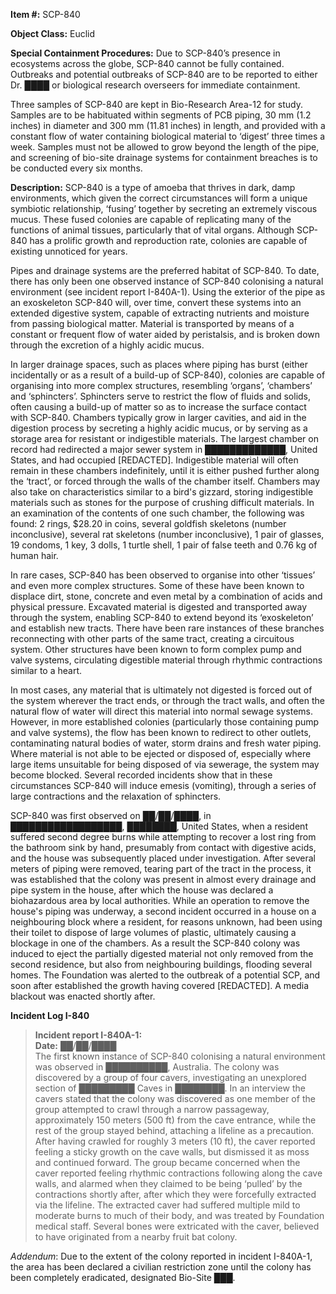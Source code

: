 **Item #:** SCP-840

**Object Class:** Euclid

**Special Containment Procedures:** Due to SCP-840’s presence in ecosystems across the globe, SCP-840 cannot be fully contained. Outbreaks and potential outbreaks of SCP-840 are to be reported to either Dr. ████ or biological research overseers for immediate containment.

Three samples of SCP-840 are kept in Bio-Research Area-12 for study. Samples are to be habituated within segments of PCB piping, 30 mm (1.2 inches) in diameter and 300 mm (11.81 inches) in length, and provided with a constant flow of water containing biological material to ‘digest’ three times a week. Samples must not be allowed to grow beyond the length of the pipe, and screening of bio-site drainage systems for containment breaches is to be conducted every six months.

**Description:** SCP-840 is a type of amoeba that thrives in dark, damp environments, which given the correct circumstances will form a unique symbiotic relationship, ‘fusing’ together by secreting an extremely viscous mucus. These fused colonies are capable of replicating many of the functions of animal tissues, particularly that of vital organs. Although SCP-840 has a prolific growth and reproduction rate, colonies are capable of existing unnoticed for years.

Pipes and drainage systems are the preferred habitat of SCP-840. To date, there has only been one observed instance of SCP-840 colonising a natural environment (see incident report I-840A-1). Using the exterior of the pipe as an exoskeleton SCP-840 will, over time, convert these systems into an extended digestive system, capable of extracting nutrients and moisture from passing biological matter. Material is transported by means of a constant or frequent flow of water aided by peristalsis, and is broken down through the excretion of a highly acidic mucus.

In larger drainage spaces, such as places where piping has burst (either incidentally or as a result of a build-up of SCP-840), colonies are capable of organising into more complex structures, resembling ‘organs’, ‘chambers’ and ‘sphincters’. Sphincters serve to restrict the flow of fluids and solids, often causing a build-up of matter so as to increase the surface contact with SCP-840. Chambers typically grow in larger cavities, and aid in the digestion process by secreting a highly acidic mucus, or by serving as a storage area for resistant or indigestible materials. The largest chamber on record had redirected a major sewer system in █████████████, United States, and had occupied \[REDACTED\]. Indigestible material will often remain in these chambers indefinitely, until it is either pushed further along the ‘tract’, or forced through the walls of the chamber itself. Chambers may also take on characteristics similar to a bird's gizzard, storing indigestible materials such as stones for the purpose of crushing difficult materials. In an examination of the contents of one such chamber, the following was found: 2 rings, $28.20 in coins, several goldfish skeletons (number inconclusive), several rat skeletons (number inconclusive), 1 pair of glasses, 19 condoms, 1 key, 3 dolls, 1 turtle shell, 1 pair of false teeth and 0.76 kg of human hair.

In rare cases, SCP-840 has been observed to organise into other ‘tissues’ and even more complex structures. Some of these have been known to displace dirt, stone, concrete and even metal by a combination of acids and physical pressure. Excavated material is digested and transported away through the system, enabling SCP-840 to extend beyond its ‘exoskeleton’ and establish new tracts. There have been rare instances of these branches reconnecting with other parts of the same tract, creating a circuitous system. Other structures have been known to form complex pump and valve systems, circulating digestible material through rhythmic contractions similar to a heart.

In most cases, any material that is ultimately not digested is forced out of the system wherever the tract ends, or through the tract walls, and often the natural flow of water will direct this material into normal sewage systems. However, in more established colonies (particularly those containing pump and valve systems), the flow has been known to redirect to other outlets, contaminating natural bodies of water, storm drains and fresh water piping. Where material is not able to be ejected or disposed of, especially where large items unsuitable for being disposed of via sewerage, the system may become blocked. Several recorded incidents show that in these circumstances SCP-840 will induce emesis (vomiting), through a series of large contractions and the relaxation of sphincters.

SCP-840 was first observed on ██/██/████, in ██████████████████, ████████, United States, when a resident suffered second degree burns while attempting to recover a lost ring from the bathroom sink by hand, presumably from contact with digestive acids, and the house was subsequently placed under investigation. After several meters of piping were removed, tearing part of the tract in the process, it was established that the colony was present in almost every drainage and pipe system in the house, after which the house was declared a biohazardous area by local authorities. While an operation to remove the house's piping was underway, a second incident occurred in a house on a neighbouring block where a resident, for reasons unknown, had been using their toilet to dispose of large volumes of plastic, ultimately causing a blockage in one of the chambers. As a result the SCP-840 colony was induced to eject the partially digested material not only removed from the second residence, but also from neighbouring buildings, flooding several homes. The Foundation was alerted to the outbreak of a potential SCP, and soon after established the growth having covered \[REDACTED\]. A media blackout was enacted shortly after.

**Incident Log I-840**

> **Incident report I-840A-1:**  
> **Date:** ██/██/████  
> The first known instance of SCP-840 colonising a natural environment was observed in ██████████, Australia. The colony was discovered by a group of four cavers, investigating an unexplored section of █████████ Caves in ████████. In an interview the cavers stated that the colony was discovered as one member of the group attempted to crawl through a narrow passageway, approximately 150 meters (500 ft) from the cave entrance, while the rest of the group stayed behind, attaching a lifeline as a precaution. After having crawled for roughly 3 meters (10 ft), the caver reported feeling a sticky growth on the cave walls, but dismissed it as moss and continued forward. The group became concerned when the caver reported feeling rhythmic contractions following along the cave walls, and alarmed when they claimed to be being ‘pulled’ by the contractions shortly after, after which they were forcefully extracted via the lifeline. The extracted caver had suffered multiple mild to moderate burns to much of their body, and was treated by Foundation medical staff. Several bones were extricated with the caver, believed to have originated from a nearby fruit bat colony.

_Addendum_: Due to the extent of the colony reported in incident I-840A-1, the area has been declared a civilian restriction zone until the colony has been completely eradicated, designated Bio-Site ███.
